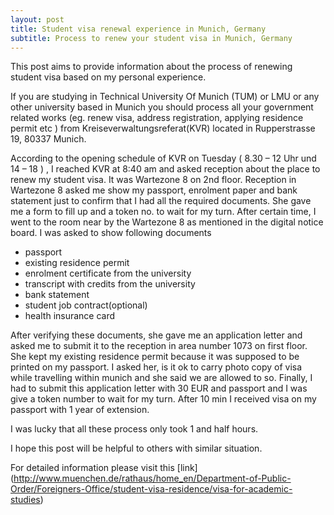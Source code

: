 ```yaml
---
layout: post
title: Student visa renewal experience in Munich, Germany
subtitle: Process to renew your student visa in Munich, Germany
---
```


This post aims to provide information about the process of renewing student visa based on my  personal experience.

If you are studying in Technical University Of Munich (TUM) or LMU or any other university based in Munich you should process all your government related works (eg. renew visa, address registration, applying residence permit etc ) from Kreiseverwaltungsreferat(KVR) located in Rupperstrasse 19, 80337 Munich.

According to the opening schedule of KVR on Tuesday ( 8.30 – 12 Uhr und 14 – 18 ) , I reached KVR at 8:40 am and asked reception about the place to renew my student visa. It was Wartezone 8 on 2nd floor. Reception in Wartezone 8 asked me show my passport, enrolment paper and bank statement just to confirm that I had all the required documents. She gave me a form to fill up and a token no. to wait for my turn.
After certain time, I went to the room near by the Wartezone 8 as mentioned in the digital notice board. I was asked to show following documents

- passport
- existing residence permit
- enrolment certificate from the university
- transcript with credits from the university
- bank statement
- student job contract(optional)
- health insurance card

After verifying these documents, she gave me an application letter and asked me to submit it to the reception in area number 1073 on first floor. She kept my existing residence permit because it was supposed to be printed on my passport. I asked her, is it ok to carry photo copy of visa while travelling within munich and she said we are allowed to so.  Finally, I had to submit this application letter with 30 EUR and passport and I was give a token number to wait for my turn. After 10 min I received visa on my passport with 1 year of extension.

I was lucky that all these process only took  1 and half hours.

I hope this post will be helpful to others with similar situation.

For detailed information please visit this [link]
(http://www.muenchen.de/rathaus/home_en/Department-of-Public-Order/Foreigners-Office/student-visa-residence/visa-for-academic-studies) 
